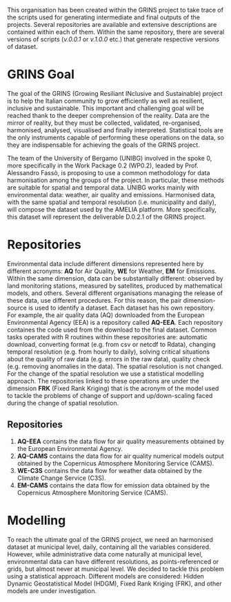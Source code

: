 This organisation has been created within the GRINS project to take trace of the scripts used for generating intermediate and final outputs of the projects. Several repositories are available and extensive descriptions are contained within each of them. Within the same repository, there are several versions of scripts (*v.0.0.1* or *v.1.0.0* etc.) that generate respective versions of dataset.

<!--

**Here are some ideas to get you started:**

🙋‍♀️ A short introduction - what is your organization all about?
🌈 Contribution guidelines - how can the community get involved?
👩‍💻 Useful resources - where can the community find your docs? Is there anything else the community should know?
🍿 Fun facts - what does your team eat for breakfast?
🧙 Remember, you can do mighty things with the power of [Markdown](https://docs.github.com/github/writing-on-github/getting-started-with-writing-and-formatting-on-github/basic-writing-and-formatting-syntax)
-->

# GRINS Goal

The goal of the GRINS (Growing Resiliant INclusive and Sustainable) project is to help the Italian community to grow efficiently as well as resilient, inclusive and sustainable. This important and challenging goal will be reached thank to the deeper comprehension of the reality. Data are the mirror of reality, but they must be collected, validated, re-organised, harmonised, analysed, visualised and finally interpreted. Statistical tools are the only instruments capable of performing these operations on the data, so they are indispensable for achieving the goals of the GRINS project.

The team of the University of Bergamo (UNIBG) involved in the spoke 0, more specifically in the Work Package 0.2 (WP0.2), leaded by Prof. Alessandro Fassò, is proposing to use a common methodology for data harmonisation among the groups of the project. In particular, these methods are suitable for spatial and temporal data. UNIBG works mainly with environmental data: weather, air quality and emissions. Harmonised data, with the same spatial and temporal resolution (i.e. municipality and daily), will compose the dataset used by the AMELIA platform. More specifically, this dataset will represent the deliverable D.0.2.1 of the GRINS project.

# Repositories

Environmental data include different dimensions represented here by different acronyms: **AQ** for Air Quality, **WE** for Weather, **EM** for Emissions. Within the same dimension, data can be substantially different: observed by land monitoring stations, measured by satellites, produced by mathematical models, and others. Several different organisations managing the release of these data, use different procedures. For this reason, the pair dimension-source is used to identify a dataset. Each dataset has his own repository. For example, the air quality data (AQ) downloaded from the European Environmental Agency (EEA) is a repository called **AQ-EEA**. Each repository containes the code used from the download to the final dataset. Common tasks operated with R routines within these repositories are: automatic download, converting format (e.g. from csv or netcdf to Rdata), changing temporal resolution (e.g. from hourly to daily), solving critical situations about the quality of raw data (e.g. errors in the raw data), quality check (e.g. removing anomalies in the data). The spatial resolution is not changed. For the change of the spatial resolution we use a statistical modelling approach. The repositories linked to these operations are under the dimension **FRK** (Fixed Rank Kriging) that is the acronym of the model used to tackle the problems of change of support and up/down-scaling faced during the change of spatial resolution. 

## Repositories
1. **AQ-EEA** contains the data flow for air quality measurements obtained by the European Environmental Agency.
2. **AQ-CAMS** contains the data flow for air quality numerical models output obtained by the Copernicus Atmosphere Monitoring Service (CAMS).
3. **WE-C3S** contains the data flow for weather data obtained by the Climate Change Service (C3S).
4. **EM-CAMS** contains the data flow for emission data obtained by the Copernicus Atmosphere Monitoring Service (CAMS).

# Modelling

To reach the ultimate goal of the GRINS project, we need an harmonised dataset at municipal level, daily, containing all the variables considered. However, while administrative data come naturally at municipal level, environmental data can have different resolutions, as points-referenced or grids, but almost never at municipal level. We decided to tackle this problem using a statistical approach. Different models are considered: Hidden Dynamic Geostatistical Model (HDGM), Fixed Rank Kriging (FRK), and other models are under investigation.



